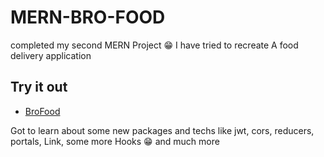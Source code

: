 # MERN-BRO-FOOD
completed my second MERN Project 😁
I have tried to recreate A food delivery application
## Try it out
- [BroFood](https://bro-food.vercel.app/)

Got to learn about some new packages and techs like jwt, cors, reducers, portals, Link, some more Hooks 😁 and much more
